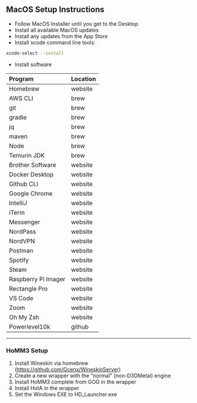 ## MacOS Setup Instructions
- Follow MacOS Installer until you get to the Desktop
- Install all available MacOS updates
- Install any updates from the App Store
- Install xcode command line tools:
```bash
xcode-select --install
```
- Install software

| Program             | Location |
| :---                | :---     |
| Homebrew            | website  |
| AWS CLI             | brew     |
| git                 | brew     |
| gradle              | brew     |
| jq                  | brew     |
| maven               | brew     |
| Node                | brew     |
| Temurin JDK         | brew     |
| Brother Software    | website  |
| Docker Desktop      | website  |
| Github CLI          | website  |
| Google Chrome       | website  |
| IntelliJ            | website  |
| iTerm               | website  |
| Messenger           | website  |
| NordPass            | website  |
| NordVPN             | website  |
| Postman             | website  |
| Spotify             | website  |
| Steam               | website  |
| Raspberry Pi Imager | website  |
| Rectangle Pro       | website  |
| VS Code             | website  |
| Zoom                | website  |
| Oh My Zsh           | website  |
| Powerlevel10k       | github   |

----

### HoMM3 Setup
1. Install Wineskin via homebrew (https://github.com/Gcenx/WineskinServer)
1. Create a new wrapper with the "normal" (non-D3DMetal) engine
1. Install HoMM3 complete from GOG in the wrapper
1. Install HotA in the wrapper
1. Set the Windows EXE to HD_Launcher.exe
